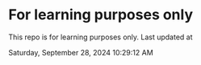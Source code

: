 # For learning purposes only
This repo is for learning purposes only.
Last updated at

Saturday, September 28, 2024 10:29:12 AM

